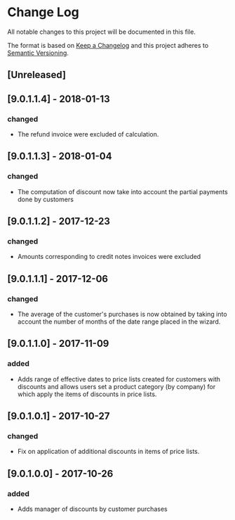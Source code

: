 # Change Log
All notable changes to this project will be documented in this file.

The format is based on [Keep a Changelog](http://keepachangelog.com/)
and this project adheres to [Semantic Versioning](http://semver.org/).

## [Unreleased]

## [9.0.1.1.4]  - 2018-01-13
### changed
- The refund invoice were excluded of calculation.

## [9.0.1.1.3] - 2018-01-04
### changed
- The computation of discount now take into account the partial payments done by customers

## [9.0.1.1.2] - 2017-12-23
### changed
- Amounts corresponding to credit notes invoices were excluded

## [9.0.1.1.1] - 2017-12-06
### changed
- The average of the customer's purchases is now obtained by taking into account the number of months of the date range placed in the wizard.

## [9.0.1.1.0] - 2017-11-09
### added
- Adds range of effective dates to price lists created for customers with discounts and allows users set a product category (by company) for which apply the items of discounts in price lists.

## [9.0.1.0.1] - 2017-10-27
### changed
- Fix on application of additional discounts in items of price lists.

## [9.0.1.0.0] - 2017-10-26
### added
- Adds manager of discounts by customer purchases
